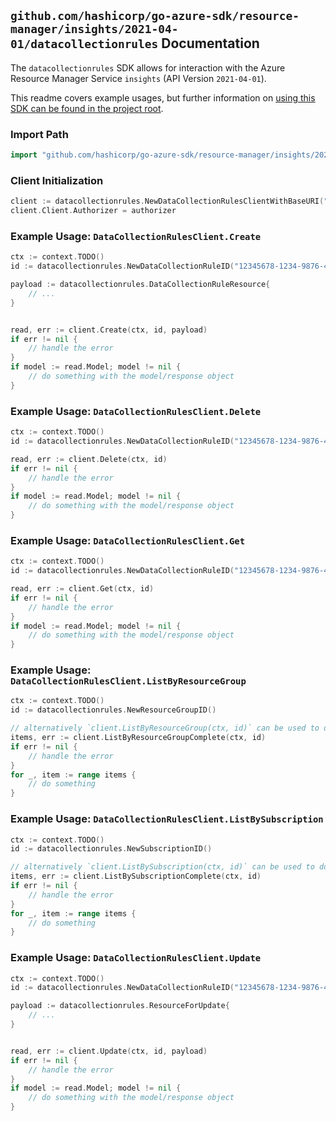 
## `github.com/hashicorp/go-azure-sdk/resource-manager/insights/2021-04-01/datacollectionrules` Documentation

The `datacollectionrules` SDK allows for interaction with the Azure Resource Manager Service `insights` (API Version `2021-04-01`).

This readme covers example usages, but further information on [using this SDK can be found in the project root](https://github.com/hashicorp/go-azure-sdk/tree/main/docs).

### Import Path

```go
import "github.com/hashicorp/go-azure-sdk/resource-manager/insights/2021-04-01/datacollectionrules"
```


### Client Initialization

```go
client := datacollectionrules.NewDataCollectionRulesClientWithBaseURI("https://management.azure.com")
client.Client.Authorizer = authorizer
```


### Example Usage: `DataCollectionRulesClient.Create`

```go
ctx := context.TODO()
id := datacollectionrules.NewDataCollectionRuleID("12345678-1234-9876-4563-123456789012", "example-resource-group", "dataCollectionRuleValue")

payload := datacollectionrules.DataCollectionRuleResource{
	// ...
}


read, err := client.Create(ctx, id, payload)
if err != nil {
	// handle the error
}
if model := read.Model; model != nil {
	// do something with the model/response object
}
```


### Example Usage: `DataCollectionRulesClient.Delete`

```go
ctx := context.TODO()
id := datacollectionrules.NewDataCollectionRuleID("12345678-1234-9876-4563-123456789012", "example-resource-group", "dataCollectionRuleValue")

read, err := client.Delete(ctx, id)
if err != nil {
	// handle the error
}
if model := read.Model; model != nil {
	// do something with the model/response object
}
```


### Example Usage: `DataCollectionRulesClient.Get`

```go
ctx := context.TODO()
id := datacollectionrules.NewDataCollectionRuleID("12345678-1234-9876-4563-123456789012", "example-resource-group", "dataCollectionRuleValue")

read, err := client.Get(ctx, id)
if err != nil {
	// handle the error
}
if model := read.Model; model != nil {
	// do something with the model/response object
}
```


### Example Usage: `DataCollectionRulesClient.ListByResourceGroup`

```go
ctx := context.TODO()
id := datacollectionrules.NewResourceGroupID()

// alternatively `client.ListByResourceGroup(ctx, id)` can be used to do batched pagination
items, err := client.ListByResourceGroupComplete(ctx, id)
if err != nil {
	// handle the error
}
for _, item := range items {
	// do something
}
```


### Example Usage: `DataCollectionRulesClient.ListBySubscription`

```go
ctx := context.TODO()
id := datacollectionrules.NewSubscriptionID()

// alternatively `client.ListBySubscription(ctx, id)` can be used to do batched pagination
items, err := client.ListBySubscriptionComplete(ctx, id)
if err != nil {
	// handle the error
}
for _, item := range items {
	// do something
}
```


### Example Usage: `DataCollectionRulesClient.Update`

```go
ctx := context.TODO()
id := datacollectionrules.NewDataCollectionRuleID("12345678-1234-9876-4563-123456789012", "example-resource-group", "dataCollectionRuleValue")

payload := datacollectionrules.ResourceForUpdate{
	// ...
}


read, err := client.Update(ctx, id, payload)
if err != nil {
	// handle the error
}
if model := read.Model; model != nil {
	// do something with the model/response object
}
```
